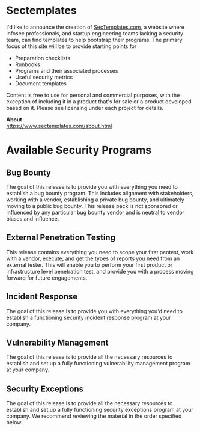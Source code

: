 # Sectemplates

I'd like to announce the creation of <a href="https://www.sectemplates.com">SecTemplates.com</a>, a website where infosec professionals, and startup engineering teams lacking a security team, can find templates to help bootstrap their programs. The primary focus of this site will be to provide starting points for

- Preparation checklists
- Runbooks
- Programs and their associated processes
- Useful security metrics
- Document templates

Content is free to use for personal and commercial purposes, with the exception of including it in a product that's for sale or a product developed based on it. Please see licensing under each project for details. 


<b>About</b><br>
<a href="https://www.sectemplates.com/about.html">https://www.sectemplates.com/about.html</a>

# Available Security Programs 


## Bug Bounty 
The goal of this release is to provide you with everything you need to establish a bug bounty program. This includes alignment with stakeholders, working with a vendor, establishing a private bug bounty, and ultimately moving to a public bug bounty. This release pack is not sponsored or influenced by any particular bug bounty vendor and is neutral to vendor biases and influence.

## External Penetration Testing
This release contains everything you need to scope your first pentest, work with a vendor, execute, and get the types of reports you need from an external tester. This will enable you to perform your first product or infrastructure level penetration test, and provide you with a process moving forward for future engagements. 

## Incident Response
The goal of this release is to provide you with everything you'd need to establish a functioning security incident response program at your company. 

## Vulnerability Management
The goal of this release is to provide all the necessary resources to establish and set up a fully functioning vulnerability management program at your company. 

## Security Exceptions
The goal of this release is to provide all the necessary resources to establish and set up a fully functioning security exceptions program at your company. We recommend reviewing the material in the order specified below.

